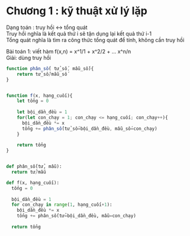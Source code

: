 # Chương 1 : kỹ thuật xử lý lặp
Dạng toán : truy hồi <-> tổng quát  
Truy hồi nghĩa là kết quả thứ i sẽ tận dụng lại kết quả thứ i-1  
Tổng quát nghĩa là tìm ra công thức tổng quát để tính, không cần truy hồi

Bài toán 1: viết hàm f(x,n) = x^1/1 + x^2/2 + ... x^n/n  
Giải: dùng truy hồi
```js
function phân_số( tử_số, mẫu_số){
    return tử_số/mẫu_số
}


function f(x, hạng_cuối){
    let tổng = 0
  
    let bội_dần_đều = 1
    for(let con_chạy = 1; con_chạy <= hạng_cuối; con_chạy++){
      bội_dần_đều *= x
      tổng += phân_số(tử_số=bội_dần_đều, mẫu_số=con_chạy)
    }
  
    return tổng
}
```

```python

def phân_số(tử, mẫu):
  return tử/mẫu

def f(x, hạng_cuối):
  tổng = 0
  
  bội_dần_đều = 1
  for con_chạy in range(1, hạng_cuối+1):
    bội_dần_đều *= x
    tổng += phân_số(tử=bội_dần_đều, mẫu=con_chạy)
    
  return tổng
```
